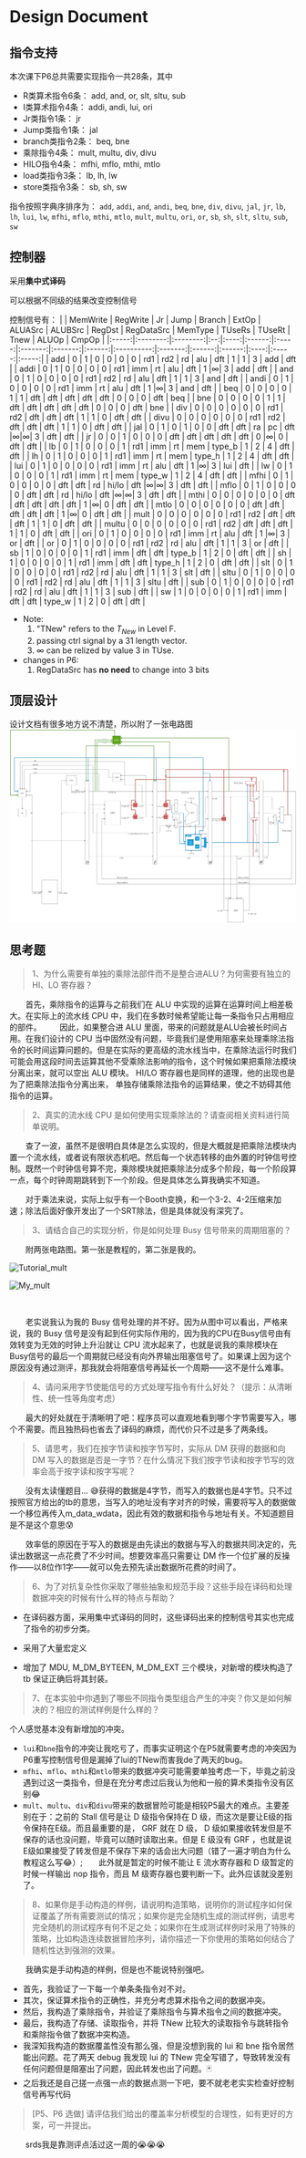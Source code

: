 # Design Document


## 指令支持

本次课下P6总共需要实现指令一共28条，其中
* R类算术指令6条： add, and, or, slt, sltu, sub
* I类算术指令4条： addi, andi, lui, ori
* Jr类指令1条： jr
* Jump类指令1条： jal
* branch类指令2条： beq, bne
* 乘除指令4条： mult, multu, div, divu
* HILO指令4条： mfhi, mflo, mthi, mtlo
* load类指令3条： lb, lh, lw
* store类指令3条： sb, sh, sw

指令按照字典序排序为：
`add`,     `addi`,    `and`,     `andi`,
`beq`,     `bne`,     `div`,     `divu`,
`jal`,     `jr`,      `lb`,      `lh`,
`lui`,     `lw`,      `mfhi`,    `mflo`,
`mthi`,    `mtlo`,    `mult`,    `multu`,
`ori`,     `or`,      `sb`,      `sh`,
`slt`,     `sltu`,    `sub`,     `sw`



## 控制器
采用**集中式译码**

可以根据不同级的结果改变控制信号

控制信号有：
|       | MemWrite | RegWrite | Jr | Jump | Branch | ExtOp | ALUASrc | ALUBSrc | RegDst | RegDataSrc | MemType | TUseRs | TUseRt | Tnew | ALUOp | CmpOp |
|:-----:|:--------:|:--------:|:--:|:----:|:------:|:-----:|:-------:|:-------:|:------:|:----------:|:-------:|:------:|:------:|:----:|:-----:|:-----:|
| add   | 0        | 1        | 0  | 0    | 0      | 0     | rd1     | rd2     | rd     | alu        | dft     | 1      | 1      | 3    | add   | dft   |
| addi  | 0        | 1        | 0  | 0    | 0      | 0     | rd1     | imm     | rt     | alu        | dft     | 1      |$\infty$| 3    | add   | dft   |
| and   | 0        | 1        | 0  | 0    | 0      | 0     | rd1     | rd2     | rd     | alu        | dft     | 1      | 1      | 3    | and   | dft   |
| andi  | 0        | 1        | 0  | 0    | 0      | 0     | rd1     | imm     | rt     | alu        | dft     | 1      |$\infty$| 3    | and   | dft   |
| beq   | 0        | 0        | 0  | 0    | 1      | 1     | dft     | dft     | dft    | dft        | dft     | 0      | 0      | 0    | dft   | beq   |
| bne   | 0        | 0        | 0  | 0    | 1      | 1     | dft     | dft     | dft    | dft        | dft     | 0      | 0      | 0    | dft   | bne   |
| div   | 0        | 0        | 0  | 0    | 0      | 0     | rd1     | rd2     | dft    | dft        | dft     | 1      | 1      | 0    | dft   | dft   |
| divu  | 0        | 0        | 0  | 0    | 0      | 0     | rd1     | rd2     | dft    | dft        | dft     | 1      | 1      | 0    | dft   | dft   |
| jal   | 0        | 1        | 0  | 1    | 0      | 0     | dft     | dft     | ra     | pc         | dft     |$\infty$|$\infty$| 3    | dft   | dft   |
| jr    | 0        | 0        | 1  | 0    | 0      | 0     | dft     | dft     | dft    | dft        | dft     | 0      |$\infty$| 0    | dft   | dft   |
| lb    | 0        | 1        | 0  | 0    | 0      | 1     | rd1     | imm     | rt     | mem        | type_b  | 1      | 2      | 4    | dft   | dft   |
| lh    | 0        | 1        | 0  | 0    | 0      | 1     | rd1     | imm     | rt     | mem        | type_h  | 1      | 2      | 4    | dft   | dft   |
| lui   | 0        | 1        | 0  | 0    | 0      | 0     | rd1     | imm     | rt     | alu        | dft     | 1      |$\infty$| 3    | lui   | dft   |
| lw    | 0        | 1        | 0  | 0    | 0      | 1     | rd1     | imm     | rt     | mem        | type_w  | 1      | 2      | 4    | dft   | dft   |
| mfhi  | 0        | 1        | 0  | 0    | 0      | 0     | dft     | dft     | rd     | hi/lo      | dft     |$\infty$|$\infty$| 3    | dft   | dft   |
| mflo  | 0        | 1        | 0  | 0    | 0      | 0     | dft     | dft     | rd     | hi/lo      | dft     |$\infty$|$\infty$| 3    | dft   | dft   |
| mthi  | 0        | 0        | 0  | 0    | 0      | 0     | dft     | dft     | dft    | dft        | dft     | 1      |$\infty$| 0    | dft   | dft   |
| mtlo  | 0        | 0        | 0  | 0    | 0      | 0     | dft     | dft     | dft    | dft        | dft     | 1      |$\infty$| 0    | dft   | dft   |
| mult  | 0        | 0        | 0  | 0    | 0      | 0     | rd1     | rd2     | dft    | dft        | dft     | 1      | 1      | 0    | dft   | dft   |
| multu | 0        | 0        | 0  | 0    | 0      | 0     | rd1     | rd2     | dft    | dft        | dft     | 1      | 1      | 0    | dft   | dft   |
| ori   | 0        | 1        | 0  | 0    | 0      | 0     | rd1     | imm     | rt     | alu        | dft     | 1      |$\infty$| 3    | or    | dft   |
| or    | 0        | 1        | 0  | 0    | 0      | 0     | rd1     | rd2     | rd     | alu        | dft     | 1      | 1      | 3    | or    | dft   |
| sb    | 1        | 0        | 0  | 0    | 0      | 1     | rd1     | imm     | dft    | dft        | type_b  | 1      | 2      | 0    | dft   | dft   |
| sh    | 1        | 0        | 0  | 0    | 0      | 1     | rd1     | imm     | dft    | dft        | type_h  | 1      | 2      | 0    | dft   | dft   |
| slt   | 0        | 1        | 0  | 0    | 0      | 0     | rd1     | rd2     | rd     | alu        | dft     | 1      | 1      | 3    | slt   | dft   |
| sltu  | 0        | 1        | 0  | 0    | 0      | 0     | rd1     | rd2     | rd     | alu        | dft     | 1      | 1      | 3    | sltu  | dft   |
| sub   | 0        | 1        | 0  | 0    | 0      | 0     | rd1     | rd2     | rd     | alu        | dft     | 1      | 1      | 3    | sub   | dft   |
| sw    | 1        | 0        | 0  | 0    | 0      | 1     | rd1     | imm     | dft    | dft        | type_w  | 1      | 2      | 0    | dft   | dft   |


* Note: 
    1. "TNew" refers to the $T_{New}$ in Level F.
    2. passing ctrl signal by a 31 length vector.
    3. $\infty$ can be relized by value 3 in TUse.
* changes in P6:
    1. RegDataSrc has **no need** to change into 3 bits

## 顶层设计

设计文档有很多地方说不清楚，所以附了一张电路图
![top_design](CIRC.png)

## 思考题
> 1、为什么需要有单独的乘除法部件而不是整合进ALU？为何需要有独立的HI、LO 寄存器？

&ensp;&ensp;&ensp;&ensp;首先，乘除指令的运算与之前我们在 ALU 中实现的运算在运算时间上相差极大。在实际上的流水线 CPU 中，我们在多数时候希望能让每一条指令只占用相应的部件。
&ensp;&ensp;&ensp;&ensp;因此，如果整合进 ALU 里面，带来的问题就是ALU会被长时间占用。在我们设计的 CPU 当中固然没有问题，毕竟我们是使用阻塞来处理乘除法指令的长时间运算问题的。但是在实际的更高级的流水线当中，在乘除法运行时我们可能会用这段时间去运算其他不受乘除法影响的指令，这个时候如果把乘除法模块分离出来，就可以空出 ALU 模块。 HI/LO 寄存器也是同样的道理，他的出现也是为了把乘除法指令分离出来， 单独存储乘除法指令的运算结果，使之不妨碍其他指令的运算。

> 2、真实的流水线 CPU 是如何使用实现乘除法的？请查阅相关资料进行简单说明。

&ensp;&ensp;&ensp;&ensp;查了一波，虽然不是很明白具体是怎么实现的，但是大概就是把乘除法模块内置一个流水线，或者说有限状态机吧。然后每一个状态转移的由外置的时钟信号控制。既然一个时钟信号算不完，乘除模块就把乘除法分成多个阶段，每一个阶段算一点，每个时钟周期跳转到下一个阶段。但是具体怎么算我确实不知道。

&ensp;&ensp;&ensp;&ensp;对于乘法来说，实际上似乎有一个Booth变换，和一个3-2、4-2压缩来加速；除法后面好像开发出了一个SRT除法，但是具体就没有深究了。

> 3、请结合自己的实现分析，你是如何处理 Busy 信号带来的周期阻塞的？

&ensp;&ensp;&ensp;&ensp;附两张电路图。第一张是教程的，第二张是我的。

![Tutorial_mult](image.png)

![My_mult](image-1.png)

&ensp;&ensp;&ensp;&ensp;

&ensp;&ensp;&ensp;&ensp;老实说我认为我的 Busy 信号处理的并不好。因为从图中可以看出，严格来说，我的 Busy 信号是没有起到任何实际作用的，因为我的CPU在Busy信号由有效转变为无效的时钟上升沿就让 CPU 流水起来了，也就是说我的乘除模块在Busy信号的最后一个周期就已经没有向外界输出阻塞信号了。如果课上因为这个原因没有通过测评，那我就会将阻塞信号再延长一个周期——这不是什么难事。

> 4、请问采用字节使能信号的方式处理写指令有什么好处？（提示：从清晰性、统一性等角度考虑）

&ensp;&ensp;&ensp;&ensp;最大的好处就在于清晰明了吧：程序员可以直观地看到哪个字节需要写入，哪个不需要。而且独热码也省去了译码的麻烦，而代价只不过是多了两条线。

> 5、请思考，我们在按字节读和按字节写时，实际从 DM 获得的数据和向 DM 写入的数据是否是一字节？在什么情况下我们按字节读和按字节写的效率会高于按字读和按字写呢？

&ensp;&ensp;&ensp;&ensp;没有太读懂题目... :sweat_smile:获得的数据是4字节，而写入的数据也是4字节。只不过按照官方给出的tb的意思，当写入的地址没有字对齐的时候，需要将写入的数据做一个移位再传入m_data_wdata，因此有效的数据和指令与地址有关。不知道题目是不是这个意思:cold_sweat:

&ensp;&ensp;&ensp;&ensp;效率低的原因在于写入的数据是由先读出的数据与写入的数据共同决定的，先读出数据这一点花费了不少时间。想要效率高只需要让 DM 作一个位扩展的反操作——以8位作1字——就可以免去预先读出数据所花费的时间了。

> 6、为了对抗复杂性你采取了哪些抽象和规范手段？这些手段在译码和处理数据冲突的时候有什么样的特点与帮助？

* 在译码器方面，采用集中式译码的同时，这些译码出来的控制信号其实也完成了指令的初步分类。

* 采用了大量宏定义

* 增加了 MDU, M_DM_BYTEEN, M_DM_EXT 三个模块，对新增的模块构造了 tb 保证正确后将其封装。

> 7、在本实验中你遇到了哪些不同指令类型组合产生的冲突？你又是如何解决的？相应的测试样例是什么样的？

个人感觉基本没有新增加的冲突。

* `lui`和`bne`指令的冲突让我吃亏了，而事实证明这个在P5就需要考虑的冲突因为P6重写控制信号但是漏掉了lui的TNew而害我de了两天的bug。
* `mfhi`、`mflo`、`mthi`和`mtlo`带来的数据冲突可能需要单独考虑一下，毕竟之前没遇到过这一类指令，但是在充分考虑过后我认为他和一般的算术类指令没有区别:joy:
* `mult`、`multu`、`div`和`divu`带来的数据冒险可能是相较P5最大的难点。主要差别在于：之前的 Stall 信号是让 D 级指令保持在 D 级，而这次是要让E级的指令保持在E级。而且最重要的是， GRF 就在 D 级， D 级如果接收转发但是不保存的话也没问题，毕竟可以随时读取出来。但是 E 级没有 GRF ，也就是说E级如果接受了转发但是不保存下来的话会出大问题（错了一遍才明白为什么教程这么写:joy:）;&ensp;&ensp;&ensp;&ensp;此外就是暂定的时候不能让 E 流水寄存器和 D 级暂定的时候一样输出 nop 指令，而且 M 级寄存器也要判断一下。此外应该就没差别了。

> 8、如果你是手动构造的样例，请说明构造策略，说明你的测试程序如何保证覆盖了所有需要测试的情况；如果你是完全随机生成的测试样例，请思考完全随机的测试程序有何不足之处；如果你在生成测试样例时采用了特殊的策略，比如构造连续数据冒险序列，请你描述一下你使用的策略如何结合了随机性达到强测的效果。

&ensp;&ensp;&ensp;&ensp;我确实是手动构造的样例，但是也不能说特别强吧。
* 首先，我验证了一下每一个单条条指令对不对。
* 其次，保证算术指令的正确性，并充分考虑算术指令之间的数据冲突。
* 然后，我构造了乘除指令，并验证了乘除指令与算术指令之间的数据冲突。
* 最后，我构造了存储、读取指令，并将 TNew 比较大的读取指令与跳转指令和乘除指令做了数据冲突构造。
* 我深知我构造的数据覆盖性没有那么强，但是没想到我的 lui 和 bne 指令居然能出问题。花了两天 debug 我发现 lui 的 TNew 完全写错了，导致转发没有任何问题但是阻塞出了问题，因此转发也出了问题。:black_joker:
* 之后我还是自己搓一点强一点的数据点测一下吧，要不就老老实实检查好控制信号再写代码

> [P5、P6 选做] 请评估我们给出的覆盖率分析模型的合理性，如有更好的方案，可一并提出。

&ensp;&ensp;&ensp;&ensp;srds我是靠测评点活过这一周的:sob::sob::sob: